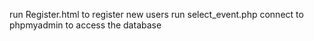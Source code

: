 run Register.html to register new users
run select_event.php
connect to phpmyadmin to access the database
